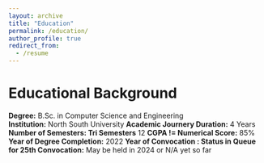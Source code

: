 ```yaml
---
layout: archive
title: "Education"
permalink: /education/
author_profile: true
redirect_from:
  - /resume
---
```

Educational Background
======
**Degree:** B.Sc. in Computer Science and Engineering   
**Institution:** North South University
**Academic Journery Duration:** 4 Years
**Number of Semesters: Tri Semesters** 12
**CGPA != Numerical Score:** 85%
**Year of Degree Completion:** 2022
**Year of Convocation : Status in Queue for 25th Convocation:** May be held in 2024 or N/A yet so far 



